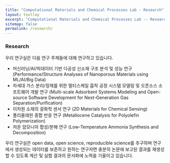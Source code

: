```yaml
---
title: "Computational Materials and Chemical Processes Lab - Research"
layout: textlay
excerpt: "Computational Materials and Chemical Processes Lab -- Research"
sitemap: false
permalink: /research/
---
```

### Research

우리 연구실은 다음 연구 주제들에 대해 연구하고 있습니다.

- 머신러닝/AI/빅데이터 기반 다공성 신소재 구조 분석 및 성능 연구 (Performance/Structure Analyses of Nanoporous Materials using ML/AI/Big Data)
- 차세대 가스 분리/정제를 위한 멀티스케일 흡착 공정 시스템 모델링 및 오픈소스 소프트웨어 개발 연구 (Multi-scale Adsorbent Systems Modeling and Open-source Software Development for Next-Generation Gas Separation/Purification)
- 이차원 소재의 광화학 센서 연구 (2D Materials for Chemical Sensing)
- 폴리올레핀 중합 반응 연구 (Metallocene Catalysis for Polyolefin Polymerization)
- 저온 암모니아 합성/분해 연구 (Low-Temperature Ammonia Synthesis and Decomposition)

우리 연구실은 open data, open science, reproducible science를 추구하며 연구에서 생성되는 데이터를 보존하고 원하는 연구자면 충분히 논문에 보고된 결과를 재생성할 수 있도록 계산 및 실험 결과의 문서화에 노력을 기울이고 있습니다.
